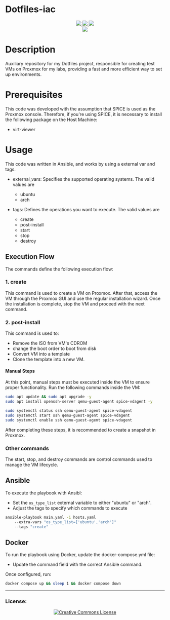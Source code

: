 # Dotfiles-iac

<p align="center">
  <a href="https://img.shields.io/badge/ansible000000.svg">
    <img src="https://img.shields.io/badge/-ansible-000000.svg?style=for-the-badge&logo=ansible&logoColor=white">
  </a>
  <a href="https://img.shields.io/badge/docker0db7ed.svg">
    <img src="https://img.shields.io/badge/-docker-0db7ed.svg?style=for-the-badge&logo=docker&logoColor=white">
  </a>
  <a href="https://img.shields.io/badge/dockere57000.svg">
    <img src="https://img.shields.io/badge/-Proxmox-e57000.svg?style=for-the-badge&logo=proxmox&logoColor=white">
  </a>
  <br>
  <a href="http://creativecommons.org/licenses/by-nc-sa/4.0/">
    <img src="https://img.shields.io/badge/-CC_BY--SA_4.0-000000.svg?style=for-the-badge&logo=creative-commons&logoColor=white"/>
  </a>
</p>

# Description
Auxiliary repository for my Dotfiles project, responsible for creating test VMs on Proxmox for my labs, providing a fast and more efficient way to set up environments.

# Prerequisites
This code was developed with the assumption that SPICE is used as the Proxmox console. Therefore, if you're using SPICE, it is necessary to install the following package on the Host Machine:
- virt-viewer

# Usage

This code was written in Ansible, and works by using a external var and tags.
- external_vars: Specifies the supported operating systems. The valid values are
    - ubuntu
    - arch

- tags: Defines the operations you want to execute. The valid values are
    - create
    - post-install
    - start
    - stop
    - destroy

## Execution Flow
The commands define the following execution flow:

### 1. create
This command is used to create a VM on Proxmox. After that, access the VM through the Proxmox GUI and use the regular installation wizard. Once the installation is complete, stop the VM and proceed with the next command.

### 2. post-install
This command is used to:
- Remove the ISO from VM's CDROM
- change the boot order to boot from disk
- Convert VM into a template
- Clone the template into a new VM.

#### Manual Steps
At this point, manual steps must be executed inside the VM to ensure proper functionality. Run the following commands inside the VM:
```bash
sudo apt update && sudo apt upgrade -y
sudo apt install openssh-server qemu-guest-agent spice-vdagent -y

sudo systemctl status ssh qemu-guest-agent spice-vdagent
sudo systemctl start ssh qemu-guest-agent spice-vdagent
sudo systemctl enable ssh qemu-guest-agent spice-vdagent
```

After completing these steps, it is recommended to create a snapshot in Proxmox.

### Other commands
The start, stop, and destroy commands are control commands used to manage the VM lifecycle.

## Ansible
To execute the playbook with Ansibl:
- Set the `os_type_list` external variable to either "ubuntu" or "arch".
- Adjust the tags to specify which commands to execute

```bash
ansible-playbook main.yaml -i hosts.yaml
    --extra-vars "os_type_list=['ubuntu','arch']"
    --tags "create"
```

## Docker
To run the playbook using Docker, update the docker-compose.yml file:
- Update the command field with the correct Ansible command.

Once configured, run:
```bash
docker compose up && sleep 1 && docker compose down
```

----

  ### License:

<p align="center">
  <a rel="license" href="http://creativecommons.org/licenses/by-nc-sa/4.0/">
    <img alt="Creative Commons License" style="border-width:0" src="https://i.creativecommons.org/l/by-nc-sa/4.0/88x31.png" />
  </a>
</p>